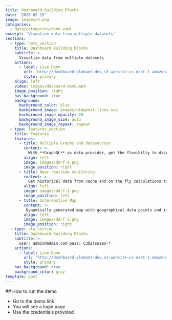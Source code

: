 ```yaml
---
title: Dashboard Building Blocks
date: '2020-02-15'
image: images/d.png
categories:
  - data/categories/demo.yaml
excerpt: 'Visualize data from multiple datasets'
sections:
  - type: hero_section
    title: Dashboard Building Blocks
    subtitle: >-
      Visualize data from multiple datasets
    actions:
      - label: Live Demo
        url: 'http://dashboard-globant-dev.s3-website-us-east-1.amazonaws.com/'
        style: primary
    align: left
    video: images/dasboard-demo.mp4
    image_position: right
    has_background: true
    background:
      background_color: blue
      background_image: images/diagonal-lines.svg
      background_image_opacity: 20
      background_image_size: auto
      background_image_repeat: repeat
  - type: features_section
    title: Features
    features:
      - title: Multiple Graphs and datasources
        content: >-
          With **GraphQL** as data provider, get the flexibilty to display multiple graphs and datasources, you can easily integrate new graphs a ui elements. 
        align: left
        image: images/dd-f-4.png
        image_position: right
      - title: Near realtime monitoring
        content: >-
          Get historical data from cache and on the fly calculations to compare.
        align: left
        image: images/dd-f-1.png
        image_position: left
      - title: Intereactive Map
        content: >-
         Dynamically generated map with geographical data points and interactive actions for filters. 
        align: left
        image: images/dd-f-3.png
        image_position: right
  - type: cta_section
    title: Dashboard Building Blocks
    subtitle: >-
      user: admin@admin.com pass: C3Q2!suseo-*
    actions:
      - label: Live Demo
        url: 'http://dashboard-globant-dev.s3-website-us-east-1.amazonaws.com/'
        style: primary
    has_background: true
    background_color: gray
template: post
---
```

## How to run the demo

- Go to the demo link
- You will see a login page
- Use the credentials provided
